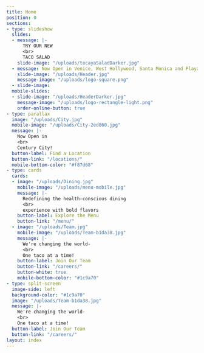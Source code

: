 ```yaml
---
title: Home
position: 0
sections:
- type: slideshow
  slides:
  - message: |-
      TRY OUR NEW
      <br>
      TACO SALAD
    slide-image: "/uploads/tocayaSaladDarker.jpg"
  - message: Now Open in Venice, West Hollywood, Santa Monica and Playa Vista
    slide-image: "/uploads/Header.jpg"
    message-image: "/uploads/logo-square.png"
  - slide-image: 
  mobile-slides:
  - slide-image: "/uploads/HeaderDarker.jpg"
    message-image: "/uploads/logo-rectangle-light.png"
    order-online-button: true
- type: parallax
  image: "/uploads/City.jpg"
  mobile-image: "/uploads/City-2ed860.jpg"
  message: |-
    Now Open in
    <br>
    Century City!
  button-label: Find a Location
  button-link: "/locations/"
  mobile-bottom-color: "#f87d68"
- type: cards
  cards:
  - image: "/uploads/Dining.jpg"
    mobile-image: "/uploads/menu-mobile.jpg"
    message: |-
      Redefining the health-conscious dining
      <br>
      experience with bold flavors
    button-label: Explore the Menu
    button-link: "/menu/"
  - image: "/uploads/Team.jpg"
    mobile-image: "/uploads/Team-b1da38.jpg"
    message: |-
      We're changing the world-
      <br>
      One taco at a time!
    button-label: Join Our Team
    button-link: "/careers/"
    button-white: true
    mobile-bottom-color: "#1c9a70"
- type: split-screen
  image-side: left
  background-color: "#1c9a70"
  image: "/uploads/Team-b1da38.jpg"
  message: |-
    We're changing the world-
    <br>
    One taco at a time!
  button-label: Join Our Team
  button-link: "/careers/"
layout: index
---
```


